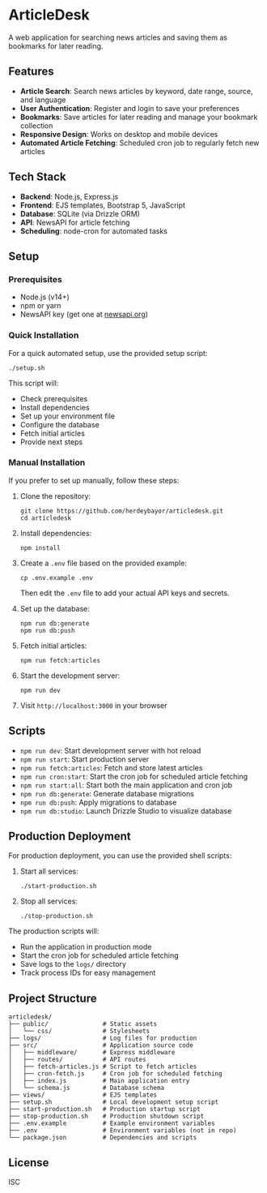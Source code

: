 # ArticleDesk

A web application for searching news articles and saving them as bookmarks for later reading.

## Features

-   **Article Search**: Search news articles by keyword, date range, source, and language
-   **User Authentication**: Register and login to save your preferences
-   **Bookmarks**: Save articles for later reading and manage your bookmark collection
-   **Responsive Design**: Works on desktop and mobile devices
-   **Automated Article Fetching**: Scheduled cron job to regularly fetch new articles

## Tech Stack

-   **Backend**: Node.js, Express.js
-   **Frontend**: EJS templates, Bootstrap 5, JavaScript
-   **Database**: SQLite (via Drizzle ORM)
-   **API**: NewsAPI for article fetching
-   **Scheduling**: node-cron for automated tasks

## Setup

### Prerequisites

-   Node.js (v14+)
-   npm or yarn
-   NewsAPI key (get one at [newsapi.org](https://newsapi.org/))

### Quick Installation

For a quick automated setup, use the provided setup script:

```
./setup.sh
```

This script will:

-   Check prerequisites
-   Install dependencies
-   Set up your environment file
-   Configure the database
-   Fetch initial articles
-   Provide next steps

### Manual Installation

If you prefer to set up manually, follow these steps:

1. Clone the repository:

    ```
    git clone https://github.com/herdeybayor/articledesk.git
    cd articledesk
    ```

2. Install dependencies:

    ```
    npm install
    ```

3. Create a `.env` file based on the provided example:

    ```
    cp .env.example .env
    ```

    Then edit the `.env` file to add your actual API keys and secrets.

4. Set up the database:

    ```
    npm run db:generate
    npm run db:push
    ```

5. Fetch initial articles:

    ```
    npm run fetch:articles
    ```

6. Start the development server:

    ```
    npm run dev
    ```

7. Visit `http://localhost:3000` in your browser

## Scripts

-   `npm run dev`: Start development server with hot reload
-   `npm run start`: Start production server
-   `npm run fetch:articles`: Fetch and store latest articles
-   `npm run cron:start`: Start the cron job for scheduled article fetching
-   `npm run start:all`: Start both the main application and cron job
-   `npm run db:generate`: Generate database migrations
-   `npm run db:push`: Apply migrations to database
-   `npm run db:studio`: Launch Drizzle Studio to visualize database

## Production Deployment

For production deployment, you can use the provided shell scripts:

1. Start all services:

    ```
    ./start-production.sh
    ```

2. Stop all services:
    ```
    ./stop-production.sh
    ```

The production scripts will:

-   Run the application in production mode
-   Start the cron job for scheduled article fetching
-   Save logs to the `logs/` directory
-   Track process IDs for easy management

## Project Structure

```
articledesk/
├── public/               # Static assets
│   └── css/              # Stylesheets
├── logs/                 # Log files for production
├── src/                  # Application source code
│   ├── middleware/       # Express middleware
│   ├── routes/           # API routes
│   ├── fetch-articles.js # Script to fetch articles
│   ├── cron-fetch.js     # Cron job for scheduled fetching
│   ├── index.js          # Main application entry
│   └── schema.js         # Database schema
├── views/                # EJS templates
├── setup.sh              # Local development setup script
├── start-production.sh   # Production startup script
├── stop-production.sh    # Production shutdown script
├── .env.example          # Example environment variables
├── .env                  # Environment variables (not in repo)
└── package.json          # Dependencies and scripts
```

## License

ISC

```

```
